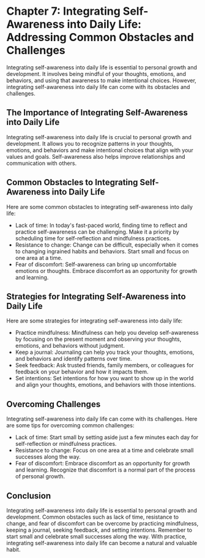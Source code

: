Chapter 7: Integrating Self-Awareness into Daily Life: Addressing Common Obstacles and Challenges
=================================================================================================

Integrating self-awareness into daily life is essential to personal growth and development. It involves being mindful of your thoughts, emotions, and behaviors, and using that awareness to make intentional choices. However, integrating self-awareness into daily life can come with its obstacles and challenges.

The Importance of Integrating Self-Awareness into Daily Life
------------------------------------------------------------

Integrating self-awareness into daily life is crucial to personal growth and development. It allows you to recognize patterns in your thoughts, emotions, and behaviors and make intentional choices that align with your values and goals. Self-awareness also helps improve relationships and communication with others.

Common Obstacles to Integrating Self-Awareness into Daily Life
--------------------------------------------------------------

Here are some common obstacles to integrating self-awareness into daily life:

* Lack of time: In today's fast-paced world, finding time to reflect and practice self-awareness can be challenging. Make it a priority by scheduling time for self-reflection and mindfulness practices.
* Resistance to change: Change can be difficult, especially when it comes to changing ingrained habits and behaviors. Start small and focus on one area at a time.
* Fear of discomfort: Self-awareness can bring up uncomfortable emotions or thoughts. Embrace discomfort as an opportunity for growth and learning.

Strategies for Integrating Self-Awareness into Daily Life
---------------------------------------------------------

Here are some strategies for integrating self-awareness into daily life:

* Practice mindfulness: Mindfulness can help you develop self-awareness by focusing on the present moment and observing your thoughts, emotions, and behaviors without judgment.
* Keep a journal: Journaling can help you track your thoughts, emotions, and behaviors and identify patterns over time.
* Seek feedback: Ask trusted friends, family members, or colleagues for feedback on your behavior and how it impacts them.
* Set intentions: Set intentions for how you want to show up in the world and align your thoughts, emotions, and behaviors with those intentions.

Overcoming Challenges
---------------------

Integrating self-awareness into daily life can come with its challenges. Here are some tips for overcoming common challenges:

* Lack of time: Start small by setting aside just a few minutes each day for self-reflection or mindfulness practices.
* Resistance to change: Focus on one area at a time and celebrate small successes along the way.
* Fear of discomfort: Embrace discomfort as an opportunity for growth and learning. Recognize that discomfort is a normal part of the process of personal growth.

Conclusion
----------

Integrating self-awareness into daily life is essential to personal growth and development. Common obstacles such as lack of time, resistance to change, and fear of discomfort can be overcome by practicing mindfulness, keeping a journal, seeking feedback, and setting intentions. Remember to start small and celebrate small successes along the way. With practice, integrating self-awareness into daily life can become a natural and valuable habit.
